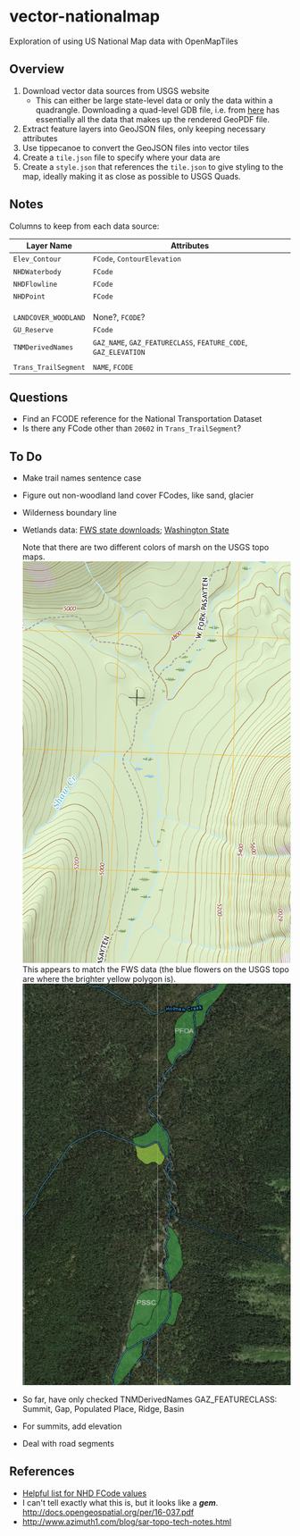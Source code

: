 # vector-nationalmap
Exploration of using US National Map data with OpenMapTiles

## Overview

1. Download vector data sources from USGS website
    - This can either be large state-level data or only the data within a
      quadrangle. Downloading a quad-level GDB file, i.e. from
      [here](https://prd-tnm.s3.amazonaws.com/index.html?prefix=StagedProducts/TopoMapVector/WA/GDB/)
      has essentially all the data that makes up the rendered GeoPDF file.
2. Extract feature layers into GeoJSON files, only keeping necessary attributes
3. Use tippecanoe to convert the GeoJSON files into vector tiles
4. Create a `tile.json` file to specify where your data are
5. Create a `style.json` that references the `tile.json` to give styling to the
    map, ideally making it as close as possible to USGS Quads.

## Notes

Columns to keep from each data source:

| Layer Name           | Attributes                                                      |
|----------------------|-----------------------------------------------------------------|
| `Elev_Contour`       | `FCode`, `ContourElevation`                                     |
| `NHDWaterbody`       | `FCode`                                                         |
| `NHDFlowline`        | `FCode`                                                         |
| `NHDPoint`           | `FCode`                                                         |
|                      |                                                                 |
|                      |                                                                 |
|                      |                                                                 |
| `LANDCOVER_WOODLAND` | None?, `FCODE`?                                                 |
| `GU_Reserve`         | `FCode`                                                         |
| `TNMDerivedNames`    | `GAZ_NAME`, `GAZ_FEATURECLASS`, `FEATURE_CODE`, `GAZ_ELEVATION` |
|                      |                                                                 |
| `Trans_TrailSegment` | `NAME`, `FCODE`                                                 |

## Questions

- Find an FCODE reference for the National Transportation Dataset
- Is there any FCode other than `20602` in `Trans_TrailSegment`?

## To Do

- Make trail names sentence case
- Figure out non-woodland land cover FCodes, like sand, glacier
- Wilderness boundary line
- Wetlands data: [FWS state downloads](https://www.fws.gov/wetlands/Data/State-Downloads.html); [Washington State](http://128.104.224.198/State-Downloads/WA_geodatabase_wetlands.zip)

    Note that there are two different colors of marsh on the USGS topo maps. ![](assets/img/marsh_screenshot.png) This appears to match the FWS data (the blue flowers on the USGS topo are where the brighter yellow polygon is). ![](assets/img/fws_marsh_screenshot.png)

- So far, have only checked TNMDerivedNames GAZ_FEATURECLASS: Summit, Gap, Populated Place, Ridge, Basin
- For summits, add elevation
- Deal with road segments

## References

- [Helpful list for NHD FCode values](https://nhd.usgs.gov/userGuide/Robohelpfiles/NHD_User_Guide/Feature_Catalog/Hydrography_Dataset/Complete_FCode_List.htm)
- I can't tell exactly what this is, but it looks like a **_gem_**. http://docs.opengeospatial.org/per/16-037.pdf
- http://www.azimuth1.com/blog/sar-topo-tech-notes.html
